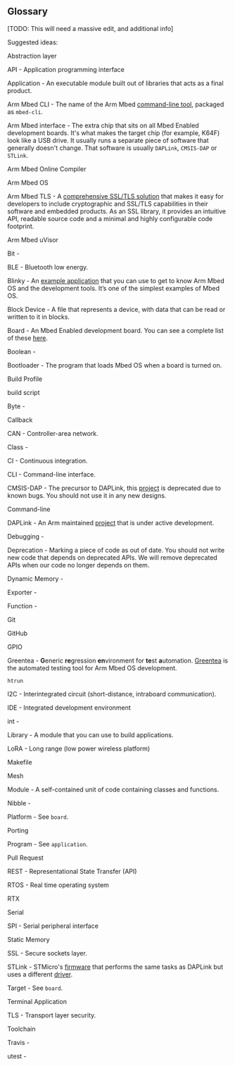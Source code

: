 ## Glossary

[TODO: This will need a massive edit, and additional info]

Suggested ideas:

Abstraction layer

API - Application programming interface

Application - An executable module built out of libraries that acts as a final product.

Arm Mbed CLI - The name of the Arm Mbed [command-line tool](cli.md), packaged as `mbed-cli`.

Arm Mbed interface - The extra chip that sits on all Mbed Enabled development boards. It's what makes the target chip (for example, K64F) look like a USB drive. It usually runs a separate piece of software that generally doesn't change. That software is usually `DAPLink`, `CMSIS-DAP` or `STLink`.

Arm Mbed Online Compiler

Arm Mbed OS

Arm Mbed TLS - A [comprehensive SSL/TLS solution](/docs/v5.4/reference/api-references.html#arm-mbed-tls) that makes it easy for developers to include cryptographic and SSL/TLS capabilities in their software and embedded products. As an SSL library, it provides an intuitive API, readable source code and a minimal and highly configurable code footprint.

Arm Mbed uVisor

Bit - 

BLE - Bluetooth low energy.

Blinky - An [example application](/docs/v5.4/tutorials/your-first-arm-mbed-application.html) that you can use to get to know Arm Mbed OS and the development tools. It’s one of the simplest examples of Mbed OS.

Block Device - A file that represents a device, with data that can be read or written to it in blocks.

Board - An Mbed Enabled development board. You can see a complete list of these [here](https://developer.mbed.org/platforms/).

Boolean -

Bootloader - The program that loads Mbed OS when a board is turned on.

Build Profile

build script

Byte - 

Callback

CAN - Controller-area network.

Class - 

CI - Continuous integration.

CLI - Command-line interface. 

CMSIS-DAP - The precursor to DAPLink, this [project](https://github.com/mbedmicro/cmsis-dap) is deprecated due to known bugs. You should not use it in any new designs.

Command-line

DAPLink - An Arm maintained [project](https://github.com/mbedmicro/DAPLink) that is under active development.

Debugging - 

Deprecation - Marking a piece of code as out of date. You should not write new code that depends on deprecated APIs. We will remove deprecated APIs when our code no longer depends on them.

Dynamic Memory - 

Exporter -

Function - 

Git

GitHub

GPIO

Greentea - **G**eneric **re**gression **en**vironment for **te**st **a**utomation. [Greentea](/docs/v5.4/tools/testing-1.html#greentea---test-automation-for-arm-mbed) is the automated testing tool for Arm Mbed OS development.

`htrun`

I2C - Interintegrated circuit (short-distance, intraboard communication).

IDE - Integrated development environment

int - 

Library - A module that you can use to build applications.

LoRA - Long range (low power wireless platform)

Makefile

Mesh

Module - A self-contained unit of code containing classes and functions.

Nibble -

Platform - See `board`.

Porting

Program - See `application`.

Pull Request

REST - Representational State Transfer (API)

RTOS - Real time operating system

RTX

Serial

SPI - Serial peripheral interface

Static Memory

SSL - Secure sockets layer.

STLink - STMicro's [firmware](http://www.st.com/content/st_com/en/products/embedded-software/development-tool-software/stsw-link007.html) that performs the same tasks as DAPLink but uses a different [driver](http://www.st.com/content/st_com/en/products/embedded-software/development-tool-software/stsw-link009.html).

Target - See `board`.

Terminal Application

TLS - Transport layer security.

Toolchain

Travis -

utest -
